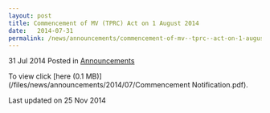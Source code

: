 ```yaml
---
layout: post
title: Commencement of MV (TPRC) Act on 1 August 2014
date:   2014-07-31
permalink: /news/announcements/commencement-of-mv--tprc--act-on-1-august-2014
---
```


31 Jul 2014 Posted in [Announcements](/news/announcements)

To view click [here (0.1 MB)](/files/news/announcements/2014/07/Commencement Notification.pdf).


<p class="right-side-updated">Last updated on 25 Nov 2014</p> 
